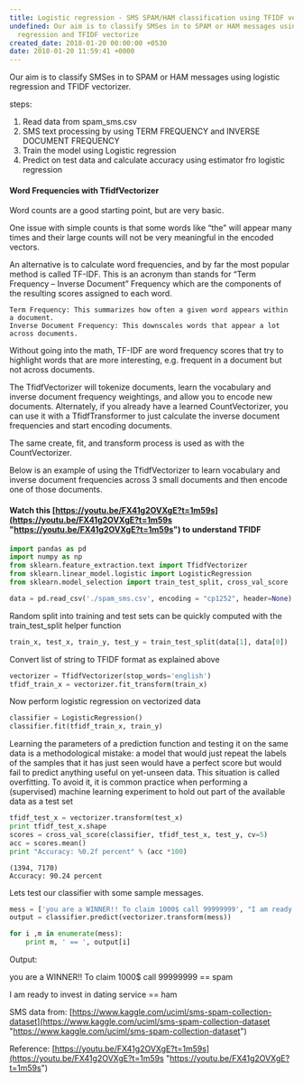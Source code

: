 ```yaml
---
title: Logistic regression - SMS SPAM/HAM classification using TFIDF vectorizer
undefined: Our aim is to classify SMSes in to SPAM or HAM messages using logistic
  regression and TFIDF vectorize
created_date: 2018-01-20 00:00:00 +0530
date: 2018-01-20 11:59:41 +0000
---
```

Our aim is to classify SMSes in to SPAM or HAM messages using logistic regression and TFIDF vectorizer.

steps:

1. Read data from spam_sms.csv
2. SMS text processing by using TERM FREQUENCY and INVERSE DOCUMENT FREQUENCY
3. Train the model using Logistic regression
4. Predict on test data and calculate accuracy using estimator fro logistic regression

#### Word Frequencies with TfidfVectorizer

Word counts are a good starting point, but are very basic.

One issue with simple counts is that some words like “the” will  appear many times and their large counts will not be very meaningful in  the encoded vectors.

An alternative is to calculate word frequencies, and by far the most  popular method is called TF-IDF. This is an acronym than stands for  “Term Frequency – Inverse Document” Frequency which are the components  of the resulting scores assigned to each word.

    Term Frequency: This summarizes how often a given word appears within a document.
    Inverse Document Frequency: This downscales words that appear a lot across documents.

Without going into the math, TF-IDF are word frequency scores that  try to highlight words that are more interesting, e.g. frequent in a  document but not across documents.

The TfidfVectorizer will tokenize documents, learn the vocabulary and  inverse document frequency weightings, and allow you to encode new  documents. Alternately, if you already have a learned CountVectorizer,  you can use it with a TfidfTransformer to just calculate the inverse  document frequencies and start encoding documents.

The same create, fit, and transform process is used as with the CountVectorizer.

Below is an example of using the TfidfVectorizer to learn vocabulary  and inverse document frequencies across 3 small documents and then  encode one of those documents.

#### Watch this [https://youtu.be/FX41g2OVXgE?t=1m59s](https://youtu.be/FX41g2OVXgE?t=1m59s "https://youtu.be/FX41g2OVXgE?t=1m59s") to understand TFIDF

```python
import pandas as pd
import numpy as np
from sklearn.feature_extraction.text import TfidfVectorizer
from sklearn.linear_model.logistic import LogisticRegression
from sklearn.model_selection import train_test_split, cross_val_score

data = pd.read_csv('./spam_sms.csv', encoding = "cp1252", header=None)
```

Random split into training and test sets can be quickly computed with the train_test_split helper function

```python
train_x, test_x, train_y, test_y = train_test_split(data[1], data[0])
```

Convert list of string to TFIDF format as explained above

```python
vectorizer = TfidfVectorizer(stop_words='english')
tfidf_train_x = vectorizer.fit_transform(train_x)
```

Now perform logistic regression on vectorized data

```python
classifier = LogisticRegression()
classifier.fit(tfidf_train_x, train_y)
```

Learning the parameters of a prediction function and testing it on  the same data is a methodological mistake: a model that would just  repeat the labels of the samples that it has just seen would have a  perfect score but would fail to predict anything useful on yet-unseen  data. This situation is called overfitting. To avoid it, it is common  practice when performing a (supervised) machine learning experiment to  hold out part of the available data as a test set

```python
tfidf_test_x = vectorizer.transform(test_x)
print tfidf_test_x.shape
scores = cross_val_score(classifier, tfidf_test_x, test_y, cv=5)
acc = scores.mean()
print "Accuracy: %0.2f percent" % (acc *100)
```

    (1394, 7170)
    Accuracy: 90.24 percent

Lets test our classifier with some sample messages.

```python
mess = ['you are a WINNER!! To claim 1000$ call 99999999', "I am ready to invest in dating service"]
output = classifier.predict(vectorizer.transform(mess))

for i ,m in enumerate(mess):
	print m, ' == ', output[i]
```

Output:

you are a WINNER!! To claim 1000$ call 99999999  ==  spam


I am ready to invest in dating service  ==  ham

SMS data from: [https://www.kaggle.com/uciml/sms-spam-collection-dataset](https://www.kaggle.com/uciml/sms-spam-collection-dataset "https://www.kaggle.com/uciml/sms-spam-collection-dataset")

Reference:  [https://youtu.be/FX41g2OVXgE?t=1m59s](https://youtu.be/FX41g2OVXgE?t=1m59s "https://youtu.be/FX41g2OVXgE?t=1m59s")
